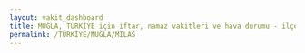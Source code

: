 ```yaml
---
layout: vakit_dashboard
title: MUĞLA, TÜRKİYE için iftar, namaz vakitleri ve hava durumu - ilçe/eyalet seç
permalink: /TÜRKİYE/MUĞLA/MİLAS
---
```


<script type="text/javascript">
  var GLOBAL_COUNTRY = 'TÜRKİYE';
  var GLOBAL_CITY = 'MUĞLA';
  var GLOBAL_STATE = 'MİLAS';
  var lat = 72;
  var lon = 21;
</script>

